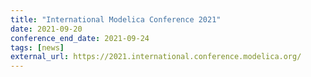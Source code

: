 ```yaml
---
title: "International Modelica Conference 2021"
date: 2021-09-20
conference_end_date: 2021-09-24
tags: [news]
external_url: https://2021.international.conference.modelica.org/
---
```

